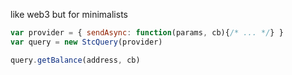 like web3 but for minimalists


```js
var provider = { sendAsync: function(params, cb){/* ... */} }
var query = new StcQuery(provider)

query.getBalance(address, cb)
```